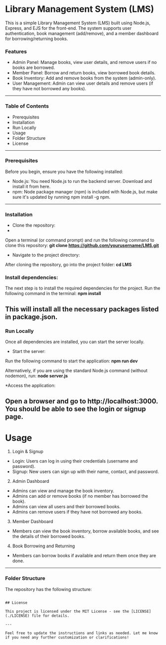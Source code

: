 # Library Management System (LMS)

This is a simple Library Management System (LMS) built using Node.js, Express, and EJS for the front-end. The system supports user authentication, book management (add/remove), and a member dashboard for borrowing/returning books.

### Features
* Admin Panel: Manage books, view user details, and remove users if no books are borrowed.
* Member Panel: Borrow and return books, view borrowed book details.
* Book Inventory: Add and remove books from the system (admin-only).
* User Management: Admin can view user details and remove users (if they have not borrowed any books).
---

### Table of Contents
* Prerequisites
* Installation
* Run Locally
* Usage
* Folder Structure
* License
---

### Prerequisites
Before you begin, ensure you have the following installed:

* Node.js: You need Node.js to run the backend server. Download and install it from here.
* npm: Node package manager (npm) is included with Node.js, but make sure it's updated by running npm install -g npm.
---

### Installation
* Clone the repository:
* 
Open a terminal (or command prompt) and run the following command to clone this repository:
**git clone https://github.com/yourusername/LMS.git**

* Navigate to the project directory:

After cloning the repository, go into the project folder:
**cd LMS**

### Install dependencies:

The next step is to install the required dependencies for the project. Run the following command in the terminal:
**npm install**

This will install all the necessary packages listed in package.json.
---

### Run Locally
Once all dependencies are installed, you can start the server locally.

* Start the server:

Run the following command to start the application:
**npm run dev**

Alternatively, if you are using the standard Node.js command (without nodemon), run:
**node server.js**

*Access the application:

Open a browser and go to http://localhost:3000. You should be able to see the login or signup page.
---

# Usage
1. Login & Signup
* Login: Users can log in using their credentials (username and password).
* Signup: New users can sign up with their name, contact, and password.

2. Admin Dashboard
* Admins can view and manage the book inventory.
* Admins can add or remove books (if no member has borrowed the book).
* Admins can view all users and their borrowed books.
* Admins can remove users if they have not borrowed any books.

3. Member Dashboard
* Members can view the book inventory, borrow available books, and see the details of their borrowed books.

4. Book Borrowing and Returning
* Members can borrow books if available and return them once they are done.
---

### Folder Structure
The repository has the following structure:

``` LMS/ │ ├── public/ # Static files (CSS, JS) │ ├── css/ # Stylesheets │ └── js/ # JavaScript files │ ├── views/ # EJS templates for rendering HTML │ ├── admin.ejs # Admin dashboard page │ ├── members.ejs # Member dashboard page │ └── index.html # Login/Signup page │ ├── server.js # Main server file (Node.js) ├── package.json # Project dependencies and scripts └── README.md # This file

## License

This project is licensed under the MIT License - see the [LICENSE](./LICENSE) file for details.

---

Feel free to update the instructions and links as needed. Let me know if you need any further customization or clarifications!
